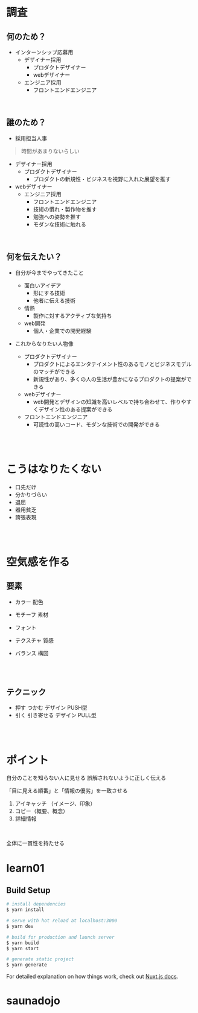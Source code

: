 # 調査

## 何のため？
- インターンシップ応募用
  - デザイナー採用
    - プロダクトデザイナー
    - webデザイナー
  - エンジニア採用
    - フロントエンドエンジニア

<br>

## 誰のため？
- 採用担当人事
>   時間があまりないらしい

- デザイナー採用
    - プロダクトデザイナー
        - プロダクトの新規性・ビジネスを視野に入れた展望を推す
- webデザイナー
    - エンジニア採用
        - フロントエンドエンジニア
        - 技術の慣れ・製作物を推す
        - 勉強への姿勢を推す
        - モダンな技術に触れる

<br>

## 何を伝えたい？
- 自分が今までやってきたこと
  - 面白いアイデア
    - 形にする技術
    - 他者に伝える技術
  - 情熱
    - 製作に対するアクティブな気持ち
  - web開発
    - 個人・企業での開発経験

- これからなりたい人物像
  - プロダクトデザイナー
    - プロダクトによるエンタテイメント性のあるモノとビジネスモデルのマッチができる
    - 新規性があり、多くの人の生活が豊かになるプロダクトの提案ができる
  - webデザイナー
    - web開発とデザインの知識を高いレベルで持ち合わせて、作りやすくデザイン性のある提案ができる
  - フロントエンドエンジニア
    - 可読性の高いコード、モダンな技術での開発ができる

<br>
<br>

# こうはなりたくない

- 口先だけ
- 分かりづらい
- 退屈
- 器用貧乏
- 誇張表現

<br>
<br>

# 空気感を作る

## 要素
- カラー 配色

- モチーフ 素材

- フォント

- テクスチャ 質感

- バランス 構図

<br>
<br>

## テクニック
- 押す つかむ デザイン PUSH型 
- 引く 引き寄せる デザイン PULL型

<br>
<br>

# ポイント
自分のことを知らない人に見せる 
誤解されないように正しく伝える
<br>

「目に見える順番」と「情報の優劣」を一致させる
  1. アイキャッチ （イメージ、印象）
  2. コピー（概要、概念）
  3. 詳細情報
<br>

全体に一貫性を持たせる


# learn01

## Build Setup

```bash
# install dependencies
$ yarn install

# serve with hot reload at localhost:3000
$ yarn dev

# build for production and launch server
$ yarn build
$ yarn start

# generate static project
$ yarn generate
```

For detailed explanation on how things work, check out [Nuxt.js docs](https://nuxtjs.org).
# saunadojo
